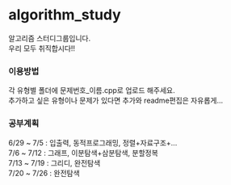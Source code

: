# algorithm_study
알고리즘 스터디그룹입니다.  
우리 모두 취직합시다!!

### 이용방법
각 유형별 폴더에 문제번호_이름.cpp로 업로드 해주세요.  
추가하고 싶은 유형이나 문제가 있다면 추가와 readme편집은 자유롭게...

### 공부계획
6/29 ~ 7/5 : 입출력, 동적프로그래밍, 정렬+자료구조+...  
7/6 ~ 7/12 : 그래프, 이분탐색+삼분탐색, 분할정복  
7/13 ~ 7/19 : 그리디, 완전탐색  
7/20 ~ 7/26 : 완전탐색
